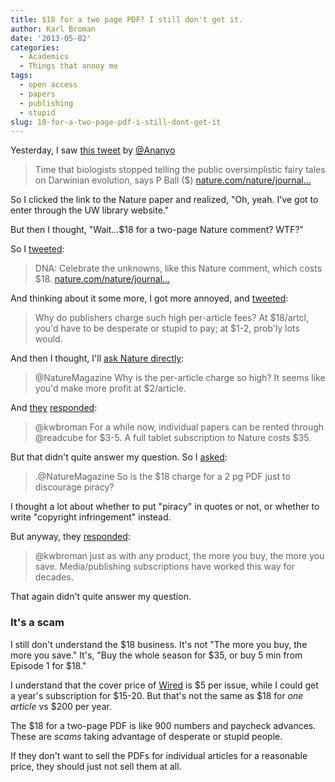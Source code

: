 ```yaml
---
title: $18 for a two page PDF? I still don't get it.
author: Karl Broman
date: '2013-05-02'
categories:
  - Academics
  - Things that annoy me
tags:
  - open access
  - papers
  - publishing
  - stupid
slug: 18-for-a-two-page-pdf-i-still-dont-get-it
---
```


Yesterday, I saw [this tweet](https://twitter.com/Ananyo/status/329545985149775873) by [@Ananyo](https://twitter.com/Ananyo)

> Time that biologists stopped telling the public oversimplistic fairy
> tales on Darwinian evolution, says P Ball (\$) [nature.com/nature/journal...](http://www.nature.com/nature/journal/v496/n7446/full/496419a.html)

So I clicked the link to the Nature paper and realized, "Oh, yeah.  I've got to enter through the UW library website."

But then I thought, "Wait...\$18 for a two-page Nature comment?  WTF?"

So I [tweeted](https://twitter.com/kwbroman/status/329560393922002944):

> DNA: Celebrate the unknowns, like this Nature comment, which costs
> \$18. [nature.com/nature/journal...](http://www.nature.com/nature/journal/v496/n7446/full/496419a.html)

And thinking about it some more, I got more annoyed, and [tweeted](https://twitter.com/kwbroman/status/329566578024775683):

> Why do publishers charge such high per-article fees? At \$18/artcl, you'd have to be desperate or stupid to pay; at \$1-2, prob'ly lots would.

And then I thought, I'll [ask Nature directly](https://twitter.com/kwbroman/status/329575795716661250):

> @NatureMagazine Why is the per-article charge so high? It seems like you'd make more profit at \$2/article.

And [they](https://twitter.com/NatureMagazine) [responded](https://twitter.com/NatureMagazine/status/329655405355614210):

> @kwbroman For a while now, individual papers can be rented through @readcube for \$3-5. A full tablet subscription to Nature costs \$35.

But that didn't quite answer my question.  So I [asked](https://twitter.com/kwbroman/status/329683444051365889):

> .@NatureMagazine So is the \$18 charge for a 2 pg PDF just to discourage piracy?

I thought a lot about whether to put "piracy" in quotes or not, or whether to write "copyright infringement" instead.

But anyway, they [responded](https://twitter.com/NatureMagazine/status/329692960205725696):

> @kwbroman just as with any product, the more you buy, the more you save. Media/publishing subscriptions have worked this way for decades.

That again didn't quite answer my question.

### It's a scam

I still don't understand the \$18 business.  It's not "The more you buy, the more you save."  It's, "Buy the whole season for \$35, or buy 5 min from Episode 1 for \$18."

I understand that the cover price of [Wired](http://www.wired.com) is \$5 per issue, while I could get a year's subscription for \$15-20.  But that's not the same as \$18 for _one article_ vs \$200 per year.

The \$18 for a two-page PDF is like 900 numbers and paycheck advances.  These are _scams_ taking advantage of desperate or stupid people.

If they don't want to sell the PDFs for individual articles for a reasonable price, they should just not sell them at all.
